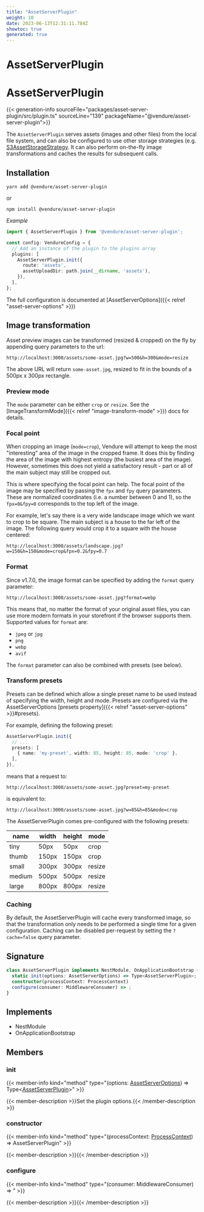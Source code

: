 ```yaml
---
title: "AssetServerPlugin"
weight: 10
date: 2023-06-13T12:31:11.784Z
showtoc: true
generated: true
---
```

<!-- This file was generated from the Vendure source. Do not modify. Instead, re-run the "docs:build" script -->

# AssetServerPlugin
<div class="symbol">


# AssetServerPlugin

{{< generation-info sourceFile="packages/asset-server-plugin/src/plugin.ts" sourceLine="139" packageName="@vendure/asset-server-plugin">}}

The `AssetServerPlugin` serves assets (images and other files) from the local file system, and can also be configured to use
other storage strategies (e.g. <a href='/typescript-api/core-plugins/asset-server-plugin/s3asset-storage-strategy#s3assetstoragestrategy'>S3AssetStorageStrategy</a>. It can also perform on-the-fly image transformations
and caches the results for subsequent calls.

## Installation

`yarn add @vendure/asset-server-plugin`

or

`npm install @vendure/asset-server-plugin`

*Example*

```ts
import { AssetServerPlugin } from '@vendure/asset-server-plugin';

const config: VendureConfig = {
  // Add an instance of the plugin to the plugins array
  plugins: [
    AssetServerPlugin.init({
      route: 'assets',
      assetUploadDir: path.join(__dirname, 'assets'),
    }),
  ],
};
```

The full configuration is documented at [AssetServerOptions]({{< relref "asset-server-options" >}})

## Image transformation

Asset preview images can be transformed (resized & cropped) on the fly by appending query parameters to the url:

`http://localhost:3000/assets/some-asset.jpg?w=500&h=300&mode=resize`

The above URL will return `some-asset.jpg`, resized to fit in the bounds of a 500px x 300px rectangle.

### Preview mode

The `mode` parameter can be either `crop` or `resize`. See the [ImageTransformMode]({{< relref "image-transform-mode" >}}) docs for details.

### Focal point

When cropping an image (`mode=crop`), Vendure will attempt to keep the most "interesting" area of the image in the cropped frame. It does this
by finding the area of the image with highest entropy (the busiest area of the image). However, sometimes this does not yield a satisfactory
result - part or all of the main subject may still be cropped out.

This is where specifying the focal point can help. The focal point of the image may be specified by passing the `fpx` and `fpy` query parameters.
These are normalized coordinates (i.e. a number between 0 and 1), so the `fpx=0&fpy=0` corresponds to the top left of the image.

For example, let's say there is a very wide landscape image which we want to crop to be square. The main subject is a house to the far left of the
image. The following query would crop it to a square with the house centered:

`http://localhost:3000/assets/landscape.jpg?w=150&h=150&mode=crop&fpx=0.2&fpy=0.7`

### Format

Since v1.7.0, the image format can be specified by adding the `format` query parameter:

`http://localhost:3000/assets/some-asset.jpg?format=webp`

This means that, no matter the format of your original asset files, you can use more modern formats in your storefront if the browser
supports them. Supported values for `format` are:

* `jpeg` or `jpg`
* `png`
* `webp`
* `avif`

The `format` parameter can also be combined with presets (see below).

### Transform presets

Presets can be defined which allow a single preset name to be used instead of specifying the width, height and mode. Presets are
configured via the AssetServerOptions [presets property]({{< relref "asset-server-options" >}}#presets).

For example, defining the following preset:

```ts
AssetServerPlugin.init({
  // ...
  presets: [
    { name: 'my-preset', width: 85, height: 85, mode: 'crop' },
  ],
}),
```

means that a request to:

`http://localhost:3000/assets/some-asset.jpg?preset=my-preset`

is equivalent to:

`http://localhost:3000/assets/some-asset.jpg?w=85&h=85&mode=crop`

The AssetServerPlugin comes pre-configured with the following presets:

name | width | height | mode
-----|-------|--------|-----
tiny | 50px | 50px | crop
thumb | 150px | 150px | crop
small | 300px | 300px | resize
medium | 500px | 500px | resize
large | 800px | 800px | resize

### Caching
By default, the AssetServerPlugin will cache every transformed image, so that the transformation only needs to be performed a single time for
a given configuration. Caching can be disabled per-request by setting the `?cache=false` query parameter.

## Signature

```TypeScript
class AssetServerPlugin implements NestModule, OnApplicationBootstrap {
  static init(options: AssetServerOptions) => Type<AssetServerPlugin>;
  constructor(processContext: ProcessContext)
  configure(consumer: MiddlewareConsumer) => ;
}
```
## Implements

 * NestModule
 * OnApplicationBootstrap


## Members

### init

{{< member-info kind="method" type="(options: <a href='/typescript-api/core-plugins/asset-server-plugin/asset-server-options#assetserveroptions'>AssetServerOptions</a>) => Type&#60;<a href='/typescript-api/core-plugins/asset-server-plugin/#assetserverplugin'>AssetServerPlugin</a>&#62;"  >}}

{{< member-description >}}Set the plugin options.{{< /member-description >}}

### constructor

{{< member-info kind="method" type="(processContext: <a href='/typescript-api/common/process-context#processcontext'>ProcessContext</a>) => AssetServerPlugin"  >}}

{{< member-description >}}{{< /member-description >}}

### configure

{{< member-info kind="method" type="(consumer: MiddlewareConsumer) => "  >}}

{{< member-description >}}{{< /member-description >}}


</div>
